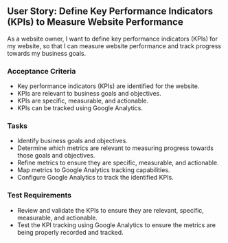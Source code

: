 
## User Story: Define Key Performance Indicators (KPIs) to Measure Website Performance

As a website owner, I want to define key performance indicators (KPIs) for my website, so that I can measure website performance and track progress towards my business goals.

### Acceptance Criteria

-   Key performance indicators (KPIs) are identified for the website.
-   KPIs are relevant to business goals and objectives.
-   KPIs are specific, measurable, and actionable.
-   KPIs can be tracked using Google Analytics.

### Tasks

-   Identify business goals and objectives.
-   Determine which metrics are relevant to measuring progress towards those goals and objectives.
-   Refine metrics to ensure they are specific, measurable, and actionable.
-   Map metrics to Google Analytics tracking capabilities.
-   Configure Google Analytics to track the identified KPIs.

### Test Requirements

-   Review and validate the KPIs to ensure they are relevant, specific, measurable, and actionable.
-   Test the KPI tracking using Google Analytics to ensure the metrics are being properly recorded and tracked.